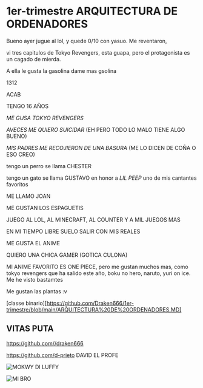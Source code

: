 # 1er-trimestre ARQUITECTURA DE ORDENADORES

Bueno ayer jugue al lol, y quede 0/10 con yasuo. Me reventaron,

vi tres capitulos de Tokyo Revengers, esta guapa, pero el protagonista es un cagado de mierda.

A ella le gusta la gasolina dame mas gsolina

1312

ACAB

TENGO 16 AÑOS

*ME GUSA TOKYO REVENGERS*

*AVECES ME QUIERO SUICIDAR* (EH PERO TODO LO MALO TIENE ALGO BUENO)

*MIS PADRES ME RECOJIERON DE UNA BASURA* (ME LO DICEN DE COÑA O ESO CREO)

tengo un perro se llama CHESTER

tengo un gato se llama GUSTAVO en honor a *LIL PEEP* uno de mis cantantes favoritos

ME LLAMO JOAN

ME GUSTAN LOS ESPAGUETIS

JUEGO AL LOL, AL MINECRAFT, AL COUNTER Y A MIL JUEGOS MAS

EN MI TIEMPO LIBRE SUELO SALIR CON MIS REALES

ME GUSTA EL ANIME

QUIERO UNA CHICA GAMER (GOTICA CULONA)

MI ANIME FAVORITO ES ONE PIECE, pero me gustan muchos mas, como tokyo revengers que ha salido este año, boku no hero, naruto, yuri on ice. Me he visto bastamtes

Me gustan las plantas :v

[classe binario][https://github.com/Draken666/1er-trimestre/blob/main/ARQUITECTURA%20DE%20ORDENADORES.MD]


## VITAS PUTA





https://github.com//draken666


https://github.com/d-prieto DAVID EL PROFE



![MOKWY DI LUFFY](https://cdn.hobbyconsolas.com/sites/navi.axelspringer.es/public/styles/480/public/media/image/2021/03/one-piece-2266339.jpg?itok=sCkWw6Bb)


![MI BRO](https://estrenos.news/wp-content/uploads/2021/06/Fecha-de-estreno-del-episodio-11-de-Tokyo-Revengers.jpg)


